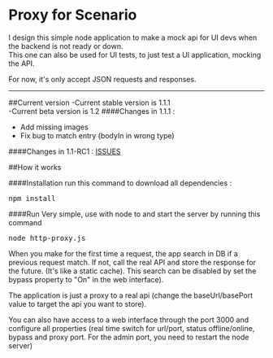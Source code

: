 Proxy for Scenario
==================
I design this simple node application to make a mock api for UI devs when the backend is not ready or down.<br />
This one can also be used for UI tests, to just test a UI application, mocking the API.<br />

For now, it's only accept JSON requests and responses.

_____________________________________________________________________________________________
##Current version
-Current stable version is 1.1.1<br />
-Current beta version is 1.2
####Changes in 1.1.1 :
- Add missing images
- Fix bug to match entry (bodyIn in wrong type)

####Changes in 1.1-RC1 :
[ISSUES](https://github.com/PierreLeresteux/ProxyScenario/issues?milestone=1&page=1&state=closed "Issues closed") <br />

##How it works

####Installation
run this command to download all dependencies :
<pre>
npm install
</pre>

####Run
Very simple, use with node to and start the server by running this command
<pre>
node http-proxy.js
</pre>

When you make for the first time a request, the app search in DB if a previous request match. If not, call the real API and store the response for the future. (It's like a static cache). This search can be disabled by set the bypass property to "On" in the web interface).

The application is just a proxy to a real api (change the baseUrl/basePort value to target the api you want to store).

You can also have access to a web interface through the port 3000 and configure all properties (real time switch for url/port, status offline/online, bypass and proxy port. For the admin port, you need to restart the node server)

